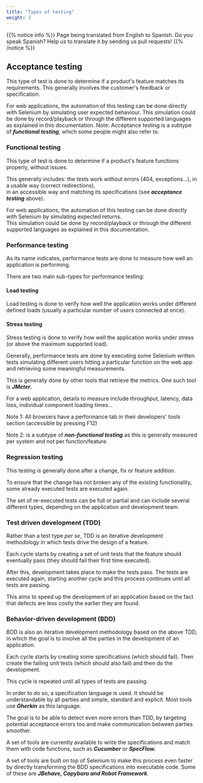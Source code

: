 ```yaml
---
title: "Types of testing"
weight: 3
---
```


{{% notice info %}}
<i class="fas fa-language"></i> Page being translated from 
English to Spanish. Do you speak Spanish? Help us to translate
it by sending us pull requests!
{{% /notice %}}

## Acceptance testing
This type of test is done to determine if a product's
feature matches its requirements. 
This generally involves the customer's feedback or specification.

For web applications, the automation of this testing can be done
directly with Selenium by simulating user expected behaviour.
This simulation could be done by record/playback or through the
different supported languages as explained in this documentation.
Note: Acceptance testing is a subtype of **_functional testing_**,
which some people might also refer to.
            
### Functional testing
This type of test is done to determine if a product's
feature functions properly, without issues.
             
This generally includes: the tests work without errors 
(404, exceptions...), in a usable way (correct redirections),   
in an accessible way and matching its specifications 
(see **_acceptance testing_** above).

For web applications, the automation of this testing can be
done directly with Selenium by simulating expected returns.     
This simulation could be done by record/playback or through 
the different supported languages as explained in this documentation.

### Performance testing
As its name indicates, performance tests are done 
to measure how well an application is performing.

There are two main sub-types for performance testing:

#### Load testing
Load testing is done to verify how well the 
application works under different defined loads 
(usually a particular number of users connected at once).

#### Stress testing
Stress testing is done to verify how well the
application works under stress (or above the maximum supported load).

Generally, performance tests are done by executing some 
Selenium written tests simulating different users 
hitting a particular function on the web app and 
retrieving some meaningful measurements. 

This is generally done by other tools that retrieve the metrics.
One such tool is **_JMeter_**.

For a web application, details to measure include 
throughput, latency, data loss, individual component loading times...

Note 1: All browsers have a performance tab in their
developers' tools section (accessible by pressing F12)

Note 2: is a subtype of **_non-functional testing_**
as this is generally measured per system and not per function/feature.
            
### Regression testing
This testing is generally done after a change, fix or feature addition. 

To ensure that the change has not broken any of the existing 
functionality, some already executed tests are executed again. 
            
The set of re-executed tests can be full or partial
and can include several different types, depending
on the application and development team.
            
### Test driven development (TDD)
Rather than a test type _per se_, TDD is an iterative
development methodology in which tests drive the design of a feature.

Each cycle starts by creating a set of unit tests that
the feature should eventually pass (they should fail their first time executed).

After this, development takes place to make the tests pass. 
The tests are executed again, starting another cycle 
and this process continues until all tests are passing.

This aims to speed up the development of an application
based on the fact that defects are less costly the earlier they are found.

### Behavior-driven development (BDD)
BDD is also an iterative development methodology
based on the above TDD, in which the goal is to involve
all the parties in the development of an application.

Each cycle starts by creating some specifications 
(which should fail). Then create the failing unit 
tests (which should also fail) and then do the development. 

This cycle is repeated until all types of tests are passing.

In order to do so, a specification language is 
used. It should be understandable by all parties and 
simple, standard and explicit. 
Most tools use **_Gherkin_** as this language.

The goal is to be able to detect even more errors
than TDD, by targeting potential acceptance errors
too and make communication between parties smoother.

A set of tools are currently available 
to write the specifications and match them with code functions,
such as **_Cucumber_** or **_SpecFlow._**

A set of tools are built on top of Selenium to make this process
even faster by directly transforming the BDD specifications into 
executable code.
Some of these are **_JBehave, Capybara and Robot Framework_**.
            
